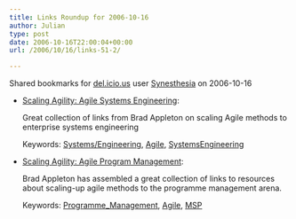 ```yaml
---
title: Links Roundup for 2006-10-16
author: Julian
type: post
date: 2006-10-16T22:00:04+00:00
url: /2006/10/16/links-51-2/

---
```

Shared bookmarks for [del.icio.us][1] user  [Synesthesia][2] on 2006-10-16

  * [Scaling Agility: Agile Systems Engineering][3]:
  
    Great collection of links from Brad Appleton on scaling Agile methods to enterprise systems engineering
  
    Keywords: [Systems/Engineering][4], [Agile][5], [SystemsEngineering][6]
  * [Scaling Agility: Agile Program Management][7]:
  
    Brad Appleton has assembled a great collection of links to resources about scaling-up agile methods to the programme management arena.
  
    Keywords: [Programme_Management][8], [Agile][5], [MSP][9]

 [1]: http://del.icio.us/
 [2]: http://del.icio.us/synesthesia
 [3]: http://bradapp.blogspot.com/2006/09/scaling-agility-agile-systems.html "http://bradapp.blogspot.com/2006/09/scaling-agility-agile-systems.html"
 [4]: http://del.icio.us/synesthesia/Systems/Engineering
 [5]: http://del.icio.us/synesthesia/Agile
 [6]: http://del.icio.us/synesthesia/SystemsEngineering
 [7]: http://bradapp.blogspot.com/2006/09/scaling-agility-agile-program.html "http://bradapp.blogspot.com/2006/09/scaling-agility-agile-program.html"
 [8]: http://del.icio.us/synesthesia/Programme_Management
 [9]: http://del.icio.us/synesthesia/MSP